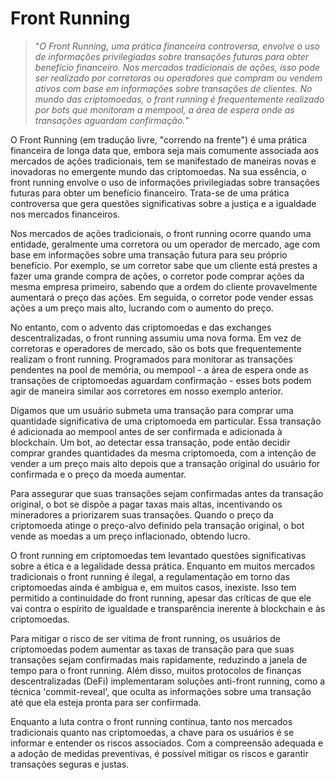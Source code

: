 # Front Running

>"*O Front Running, uma prática financeira controversa, envolve o uso de informações privilegiadas sobre transações futuras para obter benefício financeiro. Nos mercados tradicionais de ações, isso pode ser realizado por corretoras ou operadores que compram ou vendem ativos com base em informações sobre transações de clientes. No mundo das criptomoedas, o front running é frequentemente realizado por bots que monitoram a mempool, a área de espera onde as transações aguardam confirmação.*"

O Front Running (em tradução livre, "correndo na frente") é uma prática financeira de longa data que, embora seja mais comumente associada aos mercados de ações tradicionais, tem se manifestado de maneiras novas e inovadoras no emergente mundo das criptomoedas. Na sua essência, o front running envolve o uso de informações privilegiadas sobre transações futuras para obter um benefício financeiro. Trata-se de uma prática controversa que gera questões significativas sobre a justiça e a igualdade nos mercados financeiros.

Nos mercados de ações tradicionais, o front running ocorre quando uma entidade, geralmente uma corretora ou um operador de mercado, age com base em informações sobre uma transação futura para seu próprio benefício. Por exemplo, se um corretor sabe que um cliente está prestes a fazer uma grande compra de ações, o corretor pode comprar ações da mesma empresa primeiro, sabendo que a ordem do cliente provavelmente aumentará o preço das ações. Em seguida, o corretor pode vender essas ações a um preço mais alto, lucrando com o aumento do preço.

No entanto, com o advento das criptomoedas e das exchanges descentralizadas, o front running assumiu uma nova forma. Em vez de corretoras e operadores de mercado, são os bots que frequentemente realizam o front running. Programados para monitorar as transações pendentes na pool de memória, ou mempool - a área de espera onde as transações de criptomoedas aguardam confirmação - esses bots podem agir de maneira similar aos corretores em nosso exemplo anterior.

Digamos que um usuário submeta uma transação para comprar uma quantidade significativa de uma criptomoeda em particular. Essa transação é adicionada ao mempool antes de ser confirmada e adicionada à blockchain. Um bot, ao detectar essa transação, pode então decidir comprar grandes quantidades da mesma criptomoeda, com a intenção de vender a um preço mais alto depois que a transação original do usuário for confirmada e o preço da moeda aumentar.

Para assegurar que suas transações sejam confirmadas antes da transação original, o bot se dispõe a pagar taxas mais altas, incentivando os mineradores a priorizarem suas transações. Quando o preço da criptomoeda atinge o preço-alvo definido pela transação original, o bot vende as moedas a um preço inflacionado, obtendo lucro.

O front running em criptomoedas tem levantado questões significativas sobre a ética e a legalidade dessa prática. Enquanto em muitos mercados tradicionais o front running é ilegal, a regulamentação em torno das criptomoedas ainda é ambígua e, em muitos casos, inexiste. Isso tem permitido a continuidade do front running, apesar das críticas de que ele vai contra o espírito de igualdade e transparência inerente à blockchain e às criptomoedas.

Para mitigar o risco de ser vítima de front running, os usuários de criptomoedas podem aumentar as taxas de transação para que suas transações sejam confirmadas mais rapidamente, reduzindo a janela de tempo para o front running. Além disso, muitos protocolos de finanças descentralizadas (DeFi) implementaram soluções anti-front running, como a técnica 'commit-reveal', que oculta as informações sobre uma transação até que ela esteja pronta para ser confirmada.

Enquanto a luta contra o front running continua, tanto nos mercados tradicionais quanto nas criptomoedas, a chave para os usuários é se informar e entender os riscos associados. Com a compreensão adequada e a adoção de medidas preventivas, é possível mitigar os riscos e garantir transações seguras e justas.